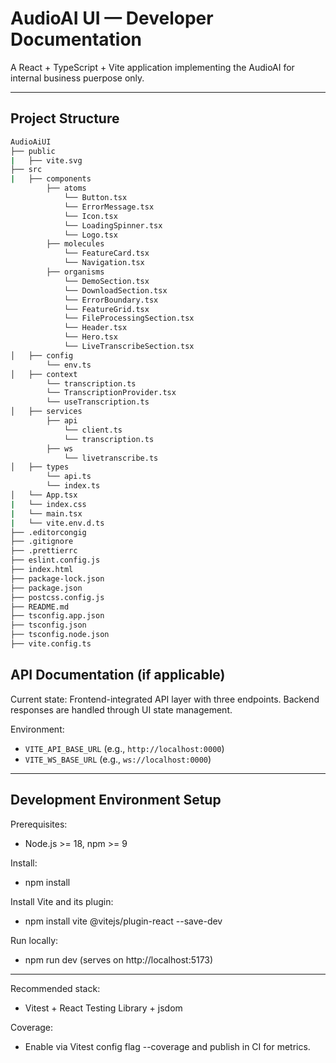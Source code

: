 # AudioAI UI — Developer Documentation

A React + TypeScript + Vite application implementing the AudioAI for internal business puerpose only.

---

## Project Structure
```bash
AudioAiUI
├── public
|   ├── vite.svg
├── src
|   ├── components
        ├── atoms
            └── Button.tsx
            └── ErrorMessage.tsx
            └── Icon.tsx
            └── LoadingSpinner.tsx
            └── Logo.tsx
        ├── molecules
            └── FeatureCard.tsx
            └── Navigation.tsx
        ├── organisms
            └── DemoSection.tsx
            └── DownloadSection.tsx
            └── ErrorBoundary.tsx
            └── FeatureGrid.tsx
            └── FileProcessingSection.tsx
            └── Header.tsx
            └── Hero.tsx
            └── LiveTranscribeSection.tsx
│   ├── config
        └── env.ts
│   ├── context
        └── transcription.ts
        └── TranscriptionProvider.tsx
        └── useTranscription.ts
│   ├── services
        ├── api
            └── client.ts
            └── transcription.ts
        ├── ws
            └── livetranscribe.ts
│   ├── types
        └── api.ts
        └── index.ts
│   └── App.tsx
|   └── index.css
|   └── main.tsx
|   └── vite.env.d.ts
├── .editorcongig
├── .gitignore
├── .prettierrc
├── eslint.config.js
├── index.html
├── package-lock.json
├── package.json
├── postcss.config.js
├── README.md
├── tsconfig.app.json
├── tsconfig.json
├── tsconfig.node.json
├── vite.config.ts
```

## API Documentation (if applicable)

Current state: Frontend-integrated API layer with three endpoints. Backend responses are handled through UI state management.

Environment:
- `VITE_API_BASE_URL` (e.g., `http://localhost:0000`)
- `VITE_WS_BASE_URL` (e.g., `ws://localhost:0000`)

---

## Development Environment Setup

Prerequisites:
- Node.js >= 18, npm >= 9

Install:
- npm install

Install Vite and its plugin:
- npm install vite @vitejs/plugin-react --save-dev

Run locally:
- npm run dev (serves on http://localhost:5173)

---

Recommended stack:
- Vitest + React Testing Library + jsdom

Coverage:
- Enable via Vitest config flag --coverage and publish in CI for metrics.
